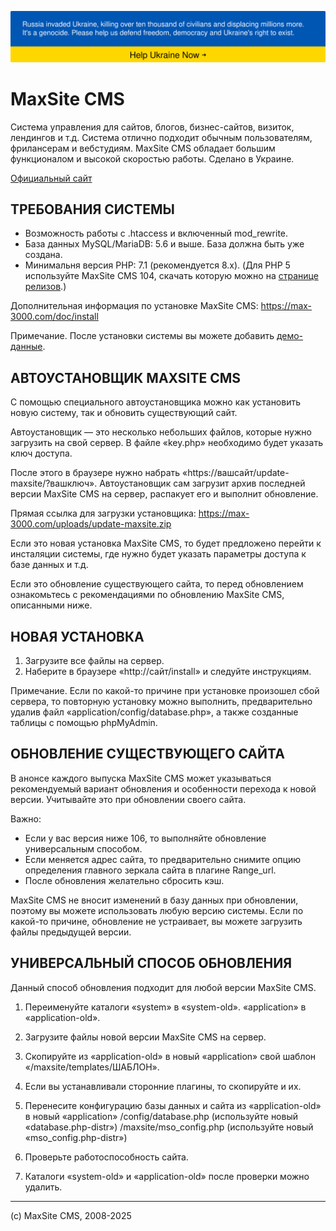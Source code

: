 [![Stand With Ukraine](https://raw.githubusercontent.com/vshymanskyy/StandWithUkraine/main/banner2-direct.svg)](https://stand-with-ukraine.pp.ua/)

MaxSite CMS
================================================================================
Система управления для сайтов, блогов, бизнес-сайтов, визиток, лендингов и т.д. Система отлично подходит обычным пользователям, фрилансерам и вебстудиям. MaxSite CMS обладает большим функционалом и высокой скоростью работы. Сделано в Украине.

[Официальный сайт](https://max-3000.com/)

ТРЕБОВАНИЯ СИСТЕМЫ
--------------------------------------------------------------------------------
* Возможность работы с .htaccess и включенный mod_rewrite.
* База данных MySQL/MariaDB: 5.6 и выше. База должна быть уже создана.
* Минимальня версия PHP: 7.1 (рекомендуется 8.x). (Для PHP 5 используйте MaxSite CMS 104, скачать которую можно на [странице релизов](https://github.com/maxsite/cms/tags).)

Дополнительная информация по установке MaxSite CMS: https://max-3000.com/doc/install

Примечание. После установки системы вы можете добавить [демо-данные](https://github.com/maxsite/demo_for_maxsite_cms).


АВТОУСТАНОВЩИК MAXSITE CMS
--------------------------------------------------------------------------------
С помощью специального автоустановщика можно как установить новую систему, так и обновить 
существующий сайт.

Автоустановщик — это несколько небольших файлов, которые нужно загрузить на свой сервер. 
В файле «key.php» необходимо будет указать ключ доступа. 

После этого в браузере нужно набрать «https://вашсайт/update-maxsite/?вашключ».
Автоустановщик сам загрузит архив последней версии MaxSite CMS на сервер, распакует его 
и выполнит обновление.

Прямая ссылка для загрузки установщика: https://max-3000.com/uploads/update-maxsite.zip

Если это новая установка MaxSite CMS, то будет предложено перейти к инсталяции системы, где нужно 
будет указать параметры доступа к базе данных и т.д.

Если это обновление существующего сайта, то перед обновлением ознакомьтесь с рекомендациями 
по обновлению MaxSite CMS, описанными ниже.


НОВАЯ УСТАНОВКА
--------------------------------------------------------------------------------
1. Загрузите все файлы на сервер.
2. Наберите в браузере «http://сайт/install» и следуйте инструкциям. 

Примечание. Если по какой-то причине при установке произошел сбой сервера, то повторную установку
можно выполнить, предварительно удалив файл «application/config/database.php», а также созданные 
таблицы с помощью phpMyAdmin.


ОБНОВЛЕНИЕ СУЩЕСТВУЮЩЕГО САЙТА
--------------------------------------------------------------------------------
В анонсе каждого выпуска MaxSite CMS может указываться рекомендуемый вариант обновления и особенности перехода к новой версии. Учитывайте это при обновлении своего сайта.

Важно:
* Если у вас версия ниже 106, то выполняйте обновление универсальным способом.
* Если меняется адрес сайта, то предварительно снимите опцию определения главного зеркала сайта в плагине Range_url. 
* После обновления желательно сбросить кэш.

MaxSite CMS не вносит изменений в базу данных при обновлении, поэтому вы можете использовать любую версию системы. Если по какой-то причине, обновление не устраивает, вы можете загрузить файлы предыдущей версии.


УНИВЕРСАЛЬНЫЙ СПОСОБ ОБНОВЛЕНИЯ
--------------------------------------------------------------------------------
Данный способ обновления подходит для любой версии MaxSite CMS.

1. Переименуйте каталоги 
	«system» в «system-old».
	«application» в «application-old».

2. Загрузите файлы новой версии MaxSite CMS на сервер.

3. Скопируйте из «application-old» в новый «application» свой шаблон «/maxsite/templates/ШАБЛОН».

4. Если вы устанавливали сторонние плагины, то скопируйте и их.

5. Перенесите конфигурацию базы данных и сайта из «application-old» в новый «application»
	/config/database.php  (используйте новый «database.php-distr»)
	/maxsite/mso_config.php (используйте новый «mso_config.php-distr»)

6. Проверьте работоспособность сайта.

7. Каталоги «system-old» и «application-old» после проверки можно удалить.

***

(с) MaxSite CMS, 2008-2025

